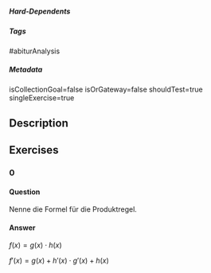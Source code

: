 ##### Hard-Dependents
##### Tags
#abiturAnalysis
##### Metadata
isCollectionGoal=false
isOrGateway=false
shouldTest=true
singleExercise=true
## Description
 
## Exercises
### 0
#### Question
Nenne die Formel für die Produktregel.
#### Answer
$f(x)=g(x)\cdot h(x)$

$f'(x)=g(x)+h'(x)\cdot g'(x)+h(x)$
